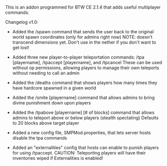 This is an addon programmed for BTW CE 2.1.4 that adds useful multiplayer commands.

Changelog v1.0:

   - Added the /spawn command that sends the user back to the original world spawn coordinates (only for admins right now)
    NOTE: doesn't transcend dimensions yet. Don't use in the nether if you don't want to get lost!

   - Added three new player-to-player teleportation commands: /tpa [playername], /tpaccept [playername], and /tpcancel
    These can be used without op permissions, allowing players to manage their own teleports without needing to call an admin

   - Added the /deaths command that shows players how many times they have hardcore spawned in a given world

   - Added the /smite [playername] command that allows admins to bring divine punishment down upon players

   - Added the /tpabove [playername] [# of blocks] command that allows admins to teleport above or below players (stealth spectating)
    Defaults to 20 blocks above target player

   - Added a new config file, SMPMod.properties, that lets server hosts disable the tpa commands

   - Added an "externalities" config that hosts can enable to punish players for using /tpaccept.
    CAUTION: Teleporting players will have their inventories wiped if Externalities is enabled!

